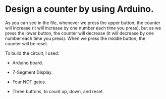 #  Design a counter by using Arduino.

As you can see in the file, whenever we press the upper button, the counter will increase (it will increase by one number each time you press), but as we press the lower button, the counter will decrease (it will decrease by one number each time you press). When we press the middle button, the counter will be reset.

To build the circuit, I used:

- Arduino board.

- 7-Segment Display.

- Four NOT gates.

- Three buttons, to count up, down, and reset.
